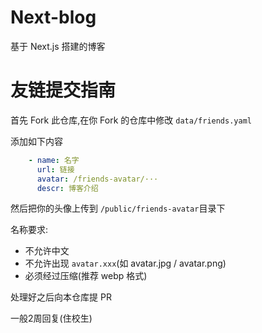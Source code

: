 # Next-blog
基于 Next.js 搭建的博客
# 友链提交指南
首先 Fork 此仓库,在你 Fork 的仓库中修改 `data/friends.yaml`

添加如下内容

```yaml
    - name: 名字
      url: 链接
      avatar: /friends-avatar/···
      descr: 博客介绍
```
然后把你的头像上传到 `/public/friends-avatar`目录下

名称要求:
- 不允许中文
- 不允许出现 `avatar.xxx`(如 avatar.jpg / avatar.png)
- 必须经过压缩(推荐 webp 格式)

处理好之后向本仓库提 PR

一般2周回复(住校生)

